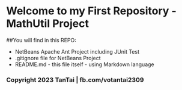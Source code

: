 # Welcome to my First Repository -MathUtil Project

##You will find in this REPO:
* NetBeans Apache Ant Project including JUnit Test
* .gitignore file for NetBeans Project
* README.md - this file itself - using Markdown language

### Copyright 2023 TanTai | fb.com/votantai2309